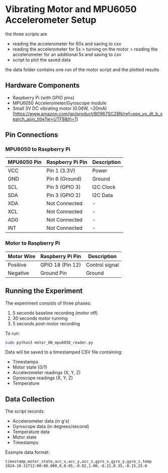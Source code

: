 # Vibrating Motor and MPU6050 Accelerometer Setup

the three scripts are 
 - reading the accelerometer for 60s and saving to csv
 - reading the accelerometer for 5s > turning on the motor > reading the accelerometer for an additional 5s and saving to csv
 - script to plot the saved data

the data folder contains one run of the motor script and the plotted results

## Hardware Components
- Raspberry Pi (with GPIO pins)
- MPU6050 Accelerometer/Gyroscope module
- Small 3V DC vibrating motor (0.06W, ~20mA) [https://www.amazon.com/gp/product/B0967SC28N/ref=ppx_yo_dt_b_search_asin_title?ie=UTF8&th=1]

## Pin Connections

### MPU6050 to Raspberry Pi
| MPU6050 Pin | Raspberry Pi Pin | Description |
|-------------|-----------------|-------------|
| VCC         | Pin 1 (3.3V)    | Power       |
| GND         | Pin 6 (Ground)  | Ground      |
| SCL         | Pin 5 (GPIO 3)  | I2C Clock   |
| SDA         | Pin 3 (GPIO 2)  | I2C Data    |
| XDA         | Not Connected   | -           |
| XCL         | Not Connected   | -           |
| AD0         | Not Connected   | -           |
| INT         | Not Connected   | -           |

### Motor to Raspberry Pi
| Motor Wire  | Raspberry Pi Pin | Description |
|-------------|-----------------|-------------|
| Positive    | GPIO 18 (Pin 12)| Control signal |
| Negative    | Ground Pin      | Ground      |


## Running the Experiment

The experiment consists of three phases:
1. 5 seconds baseline recording (motor off)
2. 30 seconds motor running
3. 5 seconds post-motor recording

To run:
```bash
sudo python3 motor_ON_mpu6050_reader.py
```

Data will be saved to a timestamped CSV file containing:
- Timestamps
- Motor state (0/1)
- Accelerometer readings (X, Y, Z)
- Gyroscope readings (X, Y, Z)
- Temperature

## Data Collection
The script records:
- Accelerometer data (in g's)
- Gyroscope data (in degrees/second)
- Temperature data
- Motor state
- Timestamps

Example data format:
```csv
timestamp,motor_state,acc_x,acc_y,acc_z,gyro_x,gyro_y,gyro_z,temp
2024-10-31T12:00:00.000,0,0.05,-0.02,1.00,-0.21,0.35,-0.15,25.6
```
